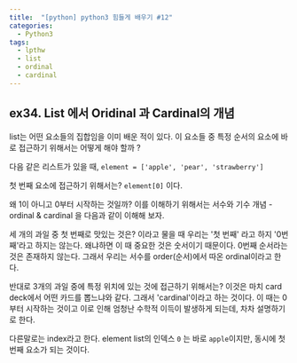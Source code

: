 ```yaml
---
title:  "[python] python3 힘들게 배우기 #12"
categories:
  - Python3
tags:
  - lpthw
  - list
  - ordinal
  - cardinal
---
```


## ex34. List 에서 Oridinal 과 Cardinal의 개념 

list는 어떤 요소들의 집합임을 이미 배운 적이 있다. 이 요소들 중 특정 순서의 요소에 바로 접근하기 위해서는 어떻게 해야 할까 ? 

다음 같은 리스트가 있을 때, 
`element = ['apple', 'pear', 'strawberry']`

첫 번째 요소에 접근하기 위해서는?
`element[0]` 이다. 

왜 1이 아니고 0부터 시작하는 것일까? 이를 이해하기 위해서는 서수와 기수 개념 - ordinal & cardinal 을 다음과 같이 이해해 보자. 

세 개의 과일 중 첫 번째로 맛있는 것은? 이라고 물을 때 우리는 '첫 번째' 라고 하지 '0번째'라고 하지는 않는다. 왜냐하면 이 때 중요한 것은 숫서이기 때문이다. 0번째 순서라는 것은 존재하지 않는다. 그래서 우리는 서수를 order(순서)에서 따온 ordinal이라고 한다. 

반대로 3개의 과일 중에 특정 위치에 있는 것에 접근하기 위해서는? 이것은 마치 card deck에서 어떤 카드를 뽑느냐와 같다. 그래서 'cardinal'이라고 하는 것이다. 이 때는 0부터 시작하는 것이고 이로 인해 엄청난 수학적 이득이 발생하게 되는데, 차차 설명하기로 한다. 

다른말로는 index라고 한다. element list의 인덱스 `0` 는 바로 `apple`이지만, 동시에 첫 번째 요소가 되는 것이다. 












